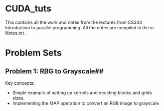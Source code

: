 # CUDA_tuts

This contains all the work and notes from the lectures from CS344 Introduction to parallel programming.
All the notes are compiled in the in Notes.txt .

# Problem Sets #

## Problem 1: RBG to Grayscale##
Key concepts:
- Simple example of setting up kernels and deciding blocks and grids sizes.
- Implementing the MAP operation to convert an RGB image to grayscale
